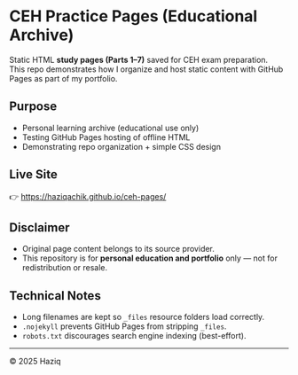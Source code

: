 ﻿# CEH Practice Pages (Educational Archive)

Static HTML **study pages (Parts 1–7)** saved for CEH exam preparation.  
This repo demonstrates how I organize and host static content with GitHub Pages as part of my portfolio.

## Purpose
- Personal learning archive (educational use only)
- Testing GitHub Pages hosting of offline HTML
- Demonstrating repo organization + simple CSS design

## Live Site
👉 https://haziqachik.github.io/ceh-pages/

## Disclaimer
- Original page content belongs to its source provider.
- This repository is for **personal education and portfolio** only — not for redistribution or resale.

## Technical Notes
- Long filenames are kept so `_files` resource folders load correctly.
- `.nojekyll` prevents GitHub Pages from stripping `_files`.
- `robots.txt` discourages search engine indexing (best-effort).

---

© 2025 Haziq

